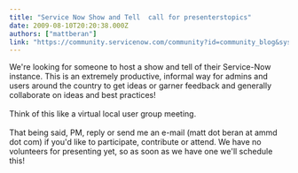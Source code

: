 ```yaml
---
title: "Service Now Show and Tell  call for presenterstopics"
date: 2009-08-10T20:20:38.000Z
authors: ["mattberan"]
link: "https://community.servicenow.com/community?id=community_blog&sys_id=80bda6a9dbd0dbc01dcaf3231f9619ab"
---
```

<p>We're looking for someone to host a show and tell of their Service-Now instance. This is an extremely productive, informal way for admins and users around the country to get ideas or garner feedback and generally collaborate on ideas and best practices!<br /><br />Think of this like a virtual local user group meeting.<br /><br />That being said, PM, reply or send me an e-mail (matt dot beran at ammd dot com) if you'd like to participate, contribute or attend. We have no volunteers for presenting yet, so as soon as we have one we'll schedule this!</p>